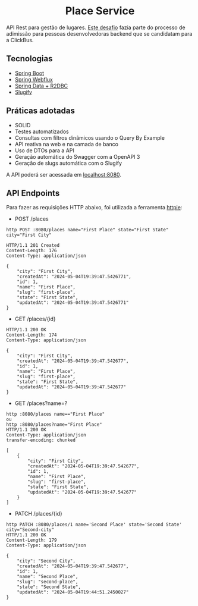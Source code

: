 <h1 align="center">
  Place Service
</h1>

API Rest para gestão de lugares. [Este desafio](https://github.com/RocketBus/quero-ser-clickbus/tree/master/testes/backend-developer) fazia parte do processo de adimissão para pessoas desenvolvedoras backend que se candidatam para a ClickBus.

## Tecnologias
 
- [Spring Boot](https://spring.io/projects/spring-boot)
- [Spring Webflux](https://docs.spring.io/spring-framework/reference/web/webflux.html)
- [Spring Data + R2DBC](https://docs.spring.io/spring-framework/reference/data-access/r2dbc.html)
- [Slugify](https://github.com/slugify/slugify)

## Práticas adotadas

- SOLID
- Testes automatizados
- Consultas com filtros dinâmicos usando o Query By Example
- API reativa na web e na camada de banco
- Uso de DTOs para a API
- Geração automática do Swagger com a OpenAPI 3
- Geração de slugs automática com o Slugify

A API poderá ser acessada em [localhost:8080](http://localhost:8080).

## API Endpoints

Para fazer as requisições HTTP abaixo, foi utilizada a ferramenta [httpie](https://httpie.io):

- POST /places
```
http POST :8080/places name="First Place" state="First State" city="First City"

HTTP/1.1 201 Created
Content-Length: 176
Content-Type: application/json

{
    "city": "First City",
    "createdAt": "2024-05-04T19:39:47.5426771",
    "id": 1,
    "name": "First Place",
    "slug": "first-place",
    "state": "First State",
    "updatedAt": "2024-05-04T19:39:47.5426771"
}
```

- GET /places/{id}
```
HTTP/1.1 200 OK
Content-Length: 174
Content-Type: application/json

{
    "city": "First City",
    "createdAt": "2024-05-04T19:39:47.542677",
    "id": 1,
    "name": "First Place",
    "slug": "first-place",
    "state": "First State",
    "updatedAt": "2024-05-04T19:39:47.542677"
}
```

- GET /places?name=?
```
http :8080/places name=="First Place"
ou
http :8080/places?name="First Place"
HTTP/1.1 200 OK
Content-Type: application/json
transfer-encoding: chunked

[
    {
        "city": "First City",
        "createdAt": "2024-05-04T19:39:47.542677",
        "id": 1,
        "name": "First Place",
        "slug": "first-place",
        "state": "First State",
        "updatedAt": "2024-05-04T19:39:47.542677"
    }
]
```

- PATCH /places/{id}
```
http PATCH :8080/places/1 name='Second Place' state='Second State' city="Second-city"
HTTP/1.1 200 OK
Content-Length: 179
Content-Type: application/json

{
    "city": "Second City",
    "createdAt": "2024-05-04T19:39:47.542677",
    "id": 1,
    "name": "Second Place",
    "slug": "second-place",
    "state": "Second State",
    "updatedAt": "2024-05-04T19:44:51.2450027"
}
```